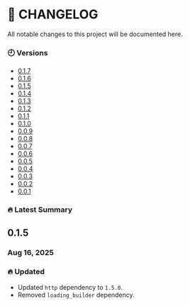 # 📄 CHANGELOG

All notable changes to this project will be documented here.

### 🕘 Versions

- [0.1.7](https://github.com/GenieCoderSrc/reusable_image_widget/blob/main/changelog/0.1.7.md)
- [0.1.6](https://github.com/GenieCoderSrc/reusable_image_widget/blob/main/changelog/0.1.6.md)
- [0.1.5](https://github.com/GenieCoderSrc/reusable_image_widget/blob/main/changelog/0.1.5.md)
- [0.1.4](https://github.com/GenieCoderSrc/reusable_image_widget/blob/main/changelog/0.1.4.md)
- [0.1.3](https://github.com/GenieCoderSrc/reusable_image_widget/blob/main/changelog/0.1.3.md)
- [0.1.2](https://github.com/GenieCoderSrc/reusable_image_widget/blob/main/changelog/0.1.2.md)
- [0.1.1](https://github.com/GenieCoderSrc/reusable_image_widget/blob/main/changelog/0.1.1.md)
- [0.1.0](https://github.com/GenieCoderSrc/reusable_image_widget/blob/main/changelog/0.1.0.md)
- [0.0.9](https://github.com/GenieCoderSrc/reusable_image_widget/blob/main/changelog/0.0.9.md)
- [0.0.8](https://github.com/GenieCoderSrc/reusable_image_widget/blob/main/changelog/0.0.8.md)
- [0.0.7](https://github.com/GenieCoderSrc/reusable_image_widget/blob/main/changelog/0.0.7.md)
- [0.0.6](https://github.com/GenieCoderSrc/reusable_image_widget/blob/main/changelog/0.0.6.md)
- [0.0.5](https://github.com/GenieCoderSrc/reusable_image_widget/blob/main/changelog/0.0.5.md)
- [0.0.4](https://github.com/GenieCoderSrc/reusable_image_widget/blob/main/changelog/0.0.4.md)
- [0.0.3](https://github.com/GenieCoderSrc/reusable_image_widget/blob/main/changelog/0.0.3.md)
- [0.0.2](https://github.com/GenieCoderSrc/reusable_image_widget/blob/main/changelog/0.0.2.md)
- [0.0.1](https://github.com/GenieCoderSrc/reusable_image_widget/blob/main/changelog/0.0.1.md)

### 🔥 Latest Summary

## 0.1.5

### Aug 16, 2025

### 🔥 Updated

- Updated `http` dependency to `1.5.0`.
- Removed `loading_builder` dependency.

